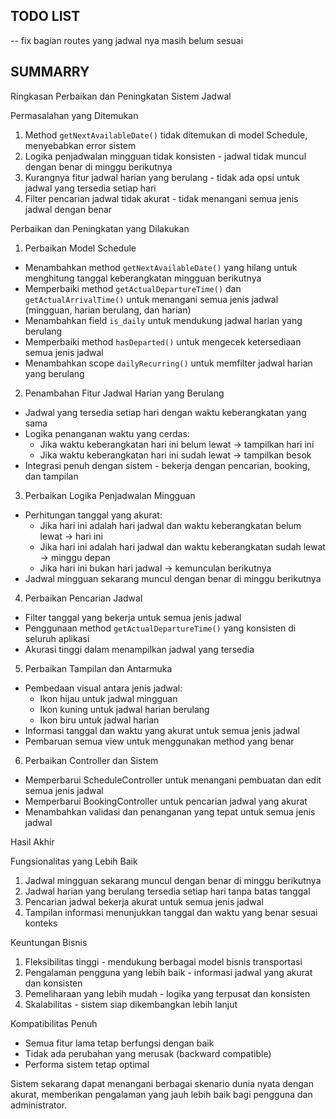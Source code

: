 ## TODO LIST

-- fix bagian routes yang jadwal nya masih belum sesuai


## SUMMARRY
Ringkasan Perbaikan dan Peningkatan Sistem Jadwal

  Permasalahan yang Ditemukan
   1. Method `getNextAvailableDate()` tidak ditemukan di model Schedule, menyebabkan error sistem
   2. Logika penjadwalan mingguan tidak konsisten - jadwal tidak muncul dengan benar di minggu berikutnya
   3. Kurangnya fitur jadwal harian yang berulang - tidak ada opsi untuk jadwal yang tersedia setiap hari
   4. Filter pencarian jadwal tidak akurat - tidak menangani semua jenis jadwal dengan benar

  Perbaikan dan Peningkatan yang Dilakukan

  1. Perbaikan Model Schedule
   - Menambahkan method `getNextAvailableDate()` yang hilang untuk menghitung tanggal keberangkatan mingguan berikutnya
   - Memperbaiki method `getActualDepartureTime()` dan `getActualArrivalTime()` untuk menangani semua jenis jadwal (mingguan, harian
     berulang, dan harian)
   - Menambahkan field `is_daily` untuk mendukung jadwal harian yang berulang
   - Memperbaiki method `hasDeparted()` untuk mengecek ketersediaan semua jenis jadwal
   - Menambahkan scope `dailyRecurring()` untuk memfilter jadwal harian yang berulang

  2. Penambahan Fitur Jadwal Harian yang Berulang
   - Jadwal yang tersedia setiap hari dengan waktu keberangkatan yang sama
   - Logika penanganan waktu yang cerdas:
     - Jika waktu keberangkatan hari ini belum lewat → tampilkan hari ini
     - Jika waktu keberangkatan hari ini sudah lewat → tampilkan besok
   - Integrasi penuh dengan sistem - bekerja dengan pencarian, booking, dan tampilan

  3. Perbaikan Logika Penjadwalan Mingguan
   - Perhitungan tanggal yang akurat:
     - Jika hari ini adalah hari jadwal dan waktu keberangkatan belum lewat → hari ini
     - Jika hari ini adalah hari jadwal dan waktu keberangkatan sudah lewat → minggu depan
     - Jika hari ini bukan hari jadwal → kemunculan berikutnya
   - Jadwal mingguan sekarang muncul dengan benar di minggu berikutnya

  4. Perbaikan Pencarian Jadwal
   - Filter tanggal yang bekerja untuk semua jenis jadwal
   - Penggunaan method `getActualDepartureTime()` yang konsisten di seluruh aplikasi
   - Akurasi tinggi dalam menampilkan jadwal yang tersedia

  5. Perbaikan Tampilan dan Antarmuka
   - Pembedaan visual antara jenis jadwal:
     - Ikon hijau untuk jadwal mingguan
     - Ikon kuning untuk jadwal harian berulang
     - Ikon biru untuk jadwal harian
   - Informasi tanggal dan waktu yang akurat untuk semua jenis jadwal
   - Pembaruan semua view untuk menggunakan method yang benar

  6. Perbaikan Controller dan Sistem
   - Memperbarui ScheduleController untuk menangani pembuatan dan edit semua jenis jadwal
   - Memperbarui BookingController untuk pencarian jadwal yang akurat
   - Menambahkan validasi dan penanganan yang tepat untuk semua jenis jadwal

  Hasil Akhir

  Fungsionalitas yang Lebih Baik
   1. Jadwal mingguan sekarang muncul dengan benar di minggu berikutnya
   2. Jadwal harian yang berulang tersedia setiap hari tanpa batas tanggal
   3. Pencarian jadwal bekerja akurat untuk semua jenis jadwal
   4. Tampilan informasi menunjukkan tanggal dan waktu yang benar sesuai konteks

  Keuntungan Bisnis
   1. Fleksibilitas tinggi - mendukung berbagai model bisnis transportasi
   2. Pengalaman pengguna yang lebih baik - informasi jadwal yang akurat dan konsisten
   3. Pemeliharaan yang lebih mudah - logika yang terpusat dan konsisten
   4. Skalabilitas - sistem siap dikembangkan lebih lanjut

  Kompatibilitas Penuh
   - Semua fitur lama tetap berfungsi dengan baik
   - Tidak ada perubahan yang merusak (backward compatible)
   - Performa sistem tetap optimal

  Sistem sekarang dapat menangani berbagai skenario dunia nyata dengan akurat, memberikan pengalaman yang jauh lebih baik bagi pengguna
  dan administrator.